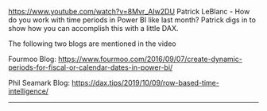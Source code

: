 
https://www.youtube.com/watch?v=8Mvr_AIw2DU
Patrick LeBlanc - 
How do you work with time periods in Power BI like last month? Patrick digs in to show how you can accomplish this with a little DAX.

The following two blogs are mentioned in the video

Fourmoo Blog: https://www.fourmoo.com/2016/09/07/create-dynamic-periods-for-fiscal-or-calendar-dates-in-power-bi/

Phil Seamark Blog: https://dax.tips/2019/10/09/row-based-time-intelligence/

---
